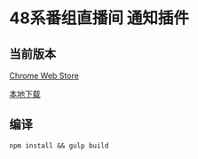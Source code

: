 # 48系番组直播间 通知插件


## 当前版本

[Chrome Web Store](https://chrome.google.com/webstore/detail/ghnfiadioahomhmocmhgjhpmhcmcggjg)

[本地下载](https://github.com/larvata/miichan/releases)

## 编译

```
npm install && gulp build
```
